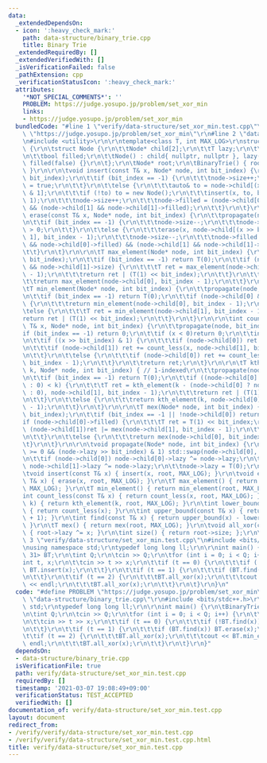 ```yaml
---
data:
  _extendedDependsOn:
  - icon: ':heavy_check_mark:'
    path: data-structure/binary_trie.cpp
    title: Binary Trie
  _extendedRequiredBy: []
  _extendedVerifiedWith: []
  _isVerificationFailed: false
  _pathExtension: cpp
  _verificationStatusIcon: ':heavy_check_mark:'
  attributes:
    '*NOT_SPECIAL_COMMENTS*': ''
    PROBLEM: https://judge.yosupo.jp/problem/set_xor_min
    links:
    - https://judge.yosupo.jp/problem/set_xor_min
  bundledCode: "#line 1 \"verify/data-structure/set_xor_min.test.cpp\"\n#define PROBLEM\
    \ \"https://judge.yosupo.jp/problem/set_xor_min\"\r\n#line 2 \"data-structure/binary_trie.cpp\"\
    \n#include <utility>\r\n\r\ntemplate<class T, int MAX_LOG>\r\nstruct BinaryTrie\
    \ {\r\n\tstruct Node {\r\n\t\tNode* child[2];\r\n\t\tT lazy;\r\n\t\tint size;\r\
    \n\t\tbool filled;\r\n\t\tNode() : child{ nullptr, nullptr }, lazy(0), size(0),\
    \ filled(false) {}\r\n\t};\r\n\tNode* root;\r\n\tBinaryTrie() { root = new Node();\
    \ }\r\n\r\n\tvoid insert(const T& x, Node* node, int bit_index) {\r\n\t\tpropagate(node,\
    \ bit_index);\r\n\t\tif (bit_index == -1) {\r\n\t\t\tnode->size++;\r\n\t\t\tnode->filled\
    \ = true;\r\n\t\t}\r\n\t\telse {\r\n\t\t\tauto& to = node->child[(x >> bit_index)\
    \ & 1];\r\n\t\t\tif (!to) to = new Node();\r\n\t\t\tinsert(x, to, bit_index -\
    \ 1);\r\n\t\t\tnode->size++;\r\n\t\t\tnode->filled = (node->child[0] && node->child[0]->filled)\
    \ && (node->child[1] && node->child[1]->filled);\r\n\t\t}\r\n\t}\r\n\r\n\tvoid\
    \ erase(const T& x, Node* node, int bit_index) {\r\n\t\tpropagate(node, bit_index);\r\
    \n\t\tif (bit_index == -1) {\r\n\t\t\tnode->size--;\r\n\t\t\tnode->filled = node->size\
    \ > 0;\r\n\t\t}\r\n\t\telse {\r\n\t\t\terase(x, node->child[(x >> bit_index) &\
    \ 1], bit_index - 1);\r\n\t\t\tnode->size--;\r\n\t\t\tnode->filled = (node->child[0]\
    \ && node->child[0]->filled) && (node->child[1] && node->child[1]->filled);\r\n\
    \t\t}\r\n\t}\r\n\r\n\tT max_element(Node* node, int bit_index) {\r\n\t\tpropagate(node,\
    \ bit_index);\r\n\t\tif (bit_index == -1) return T(0);\r\n\t\tif (node->child[1]\
    \ && node->child[1]->size) {\r\n\t\t\tT ret = max_element(node->child[1], bit_index\
    \ - 1);\r\n\t\t\treturn ret | (T(1) << bit_index);\r\n\t\t}\r\n\t\telse {\r\n\t\
    \t\treturn max_element(node->child[0], bit_index - 1);\r\n\t\t}\r\n\t}\r\n\r\n\
    \tT min_element(Node* node, int bit_index) {\r\n\t\tpropagate(node, bit_index);\r\
    \n\t\tif (bit_index == -1) return T(0);\r\n\t\tif (node->child[0] && node->child[0]->size)\
    \ {\r\n\t\t\treturn min_element(node->child[0], bit_index - 1);\r\n\t\t}\r\n\t\
    \telse {\r\n\t\t\tT ret = min_element(node->child[1], bit_index - 1);\r\n\t\t\t\
    return ret | (T(1) << bit_index);\r\n\t\t}\r\n\t}\r\n\r\n\tint count_less(const\
    \ T& x, Node* node, int bit_index) {\r\n\t\tpropagate(node, bit_index);\r\n\t\t\
    if (bit_index == -1) return 0;\r\n\t\tif (x < 0)return 0;\r\n\t\tint ret = 0;\r\
    \n\t\tif ((x >> bit_index) & 1) {\r\n\t\t\tif (node->child[0]) ret += node->child[0]->size;\r\
    \n\t\t\tif (node->child[1]) ret += count_less(x, node->child[1], bit_index - 1);\r\
    \n\t\t}\r\n\t\telse {\r\n\t\t\tif (node->child[0]) ret += count_less(x, node->child[0],\
    \ bit_index - 1);\r\n\t\t}\r\n\t\treturn ret;\r\n\t}\r\n\r\n\tT kth_element(int\
    \ k, Node* node, int bit_index) { // 1-indexed\r\n\t\tpropagate(node, bit_index);\r\
    \n\t\tif (bit_index == -1) return T(0);\r\n\t\tif ((node->child[0] ? node->child[0]->size\
    \ : 0) < k) {\r\n\t\t\tT ret = kth_element(k - (node->child[0] ? node->child[0]->size\
    \ : 0), node->child[1], bit_index - 1);\r\n\t\t\treturn ret | (T(1) << bit_index);\r\
    \n\t\t}\r\n\t\telse {\r\n\t\t\treturn kth_element(k, node->child[0], bit_index\
    \ - 1);\r\n\t\t}\r\n\t}\r\n\r\n\tT mex(Node* node, int bit_index) {\r\n\t\tpropagate(node,\
    \ bit_index);\r\n\t\tif (bit_index == -1 || !node->child[0]) return 0;\r\n\t\t\
    if (node->child[0]->filled) {\r\n\t\t\tT ret = T(1) << bit_index;\r\n\t\t\tif\
    \ (node->child[1])ret |= mex(node->child[1], bit_index - 1);\r\n\t\t\treturn ret;\r\
    \n\t\t}\r\n\t\telse {\r\n\t\t\treturn mex(node->child[0], bit_index - 1);\r\n\t\
    \t}\r\n\t}\r\n\r\n\tvoid propagate(Node* node, int bit_index) {\r\n\t\tif (bit_index\
    \ >= 0 && (node->lazy >> bit_index) & 1) std::swap(node->child[0], node->child[1]);\r\
    \n\t\tif (node->child[0]) node->child[0]->lazy ^= node->lazy;\r\n\t\tif (node->child[1])\
    \ node->child[1]->lazy ^= node->lazy;\r\n\t\tnode->lazy = T(0);\r\n\t}\r\n\r\n\
    \tvoid insert(const T& x) { insert(x, root, MAX_LOG); }\r\n\tvoid erase(const\
    \ T& x) { erase(x, root, MAX_LOG); }\r\n\tT max_element() { return max_element(root,\
    \ MAX_LOG); }\r\n\tT min_element() { return min_element(root, MAX_LOG); }\r\n\t\
    int count_less(const T& x) { return count_less(x, root, MAX_LOG); }\r\n\tT kth_element(int\
    \ k) { return kth_element(k, root, MAX_LOG); }\r\n\tint lower_bound(const T& x)\
    \ { return count_less(x); }\r\n\tint upper_bound(const T& x) { return count_less(x\
    \ + 1); }\r\n\tint find(const T& x) { return upper_bound(x) - lower_bound(x);\
    \ }\r\n\tT mex() { return mex(root, MAX_LOG); }\r\n\tvoid all_xor(const T& x)\
    \ { root->lazy ^= x; }\r\n\tint size() { return root->size; };\r\n\r\n};\n#line\
    \ 3 \"verify/data-structure/set_xor_min.test.cpp\"\n#include <bits/stdc++.h>\r\
    \nusing namespace std;\r\ntypedef long long ll;\r\n\r\nint main() {\r\n\tBinaryTrie<int,\
    \ 31> BT;\r\n\tint Q;\r\n\tcin >> Q;\r\n\tfor (int i = 0; i < Q; i++) {\r\n\t\t\
    int t, x;\r\n\t\tcin >> t >> x;\r\n\t\tif (t == 0) {\r\n\t\t\tif (!BT.find(x))\
    \ BT.insert(x);\r\n\t\t}\r\n\t\tif (t == 1) {\r\n\t\t\tif (BT.find(x)) BT.erase(x);\r\
    \n\t\t}\r\n\t\tif (t == 2) {\r\n\t\t\tBT.all_xor(x);\r\n\t\t\tcout << BT.min_element()\
    \ << endl;\r\n\t\t\tBT.all_xor(x);\r\n\t\t}\r\n\t}\r\n}\n"
  code: "#define PROBLEM \"https://judge.yosupo.jp/problem/set_xor_min\"\r\n#include\
    \ \"data-structure/binary_trie.cpp\"\r\n#include <bits/stdc++.h>\r\nusing namespace\
    \ std;\r\ntypedef long long ll;\r\n\r\nint main() {\r\n\tBinaryTrie<int, 31> BT;\r\
    \n\tint Q;\r\n\tcin >> Q;\r\n\tfor (int i = 0; i < Q; i++) {\r\n\t\tint t, x;\r\
    \n\t\tcin >> t >> x;\r\n\t\tif (t == 0) {\r\n\t\t\tif (!BT.find(x)) BT.insert(x);\r\
    \n\t\t}\r\n\t\tif (t == 1) {\r\n\t\t\tif (BT.find(x)) BT.erase(x);\r\n\t\t}\r\n\
    \t\tif (t == 2) {\r\n\t\t\tBT.all_xor(x);\r\n\t\t\tcout << BT.min_element() <<\
    \ endl;\r\n\t\t\tBT.all_xor(x);\r\n\t\t}\r\n\t}\r\n}"
  dependsOn:
  - data-structure/binary_trie.cpp
  isVerificationFile: true
  path: verify/data-structure/set_xor_min.test.cpp
  requiredBy: []
  timestamp: '2021-03-07 19:08:49+09:00'
  verificationStatus: TEST_ACCEPTED
  verifiedWith: []
documentation_of: verify/data-structure/set_xor_min.test.cpp
layout: document
redirect_from:
- /verify/verify/data-structure/set_xor_min.test.cpp
- /verify/verify/data-structure/set_xor_min.test.cpp.html
title: verify/data-structure/set_xor_min.test.cpp
---
```

